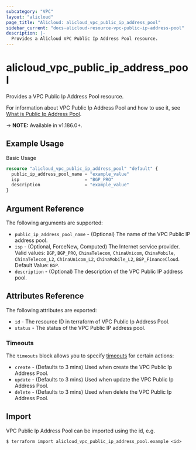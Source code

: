 ```yaml
---
subcategory: "VPC"
layout: "alicloud"
page_title: "Alicloud: alicloud_vpc_public_ip_address_pool"
sidebar_current: "docs-alicloud-resource-vpc-public-ip-address-pool"
description: |-
  Provides a Alicloud VPC Public Ip Address Pool resource.
---
```


# alicloud\_vpc\_public\_ip\_address\_pool

Provides a VPC Public Ip Address Pool resource.

For information about VPC Public Ip Address Pool and how to use it, see [What is Public Ip Address Pool](https://www.alibabacloud.com/help/en/virtual-private-cloud/latest/createpublicipaddresspool).

-> **NOTE:** Available in v1.186.0+.

## Example Usage

Basic Usage

```terraform
resource "alicloud_vpc_public_ip_address_pool" "default" {
  public_ip_address_pool_name = "example_value"
  isp                         = "BGP_PRO"
  description                 = "example_value"
}
```

## Argument Reference

The following arguments are supported:

* `public_ip_address_pool_name` - (Optional) The name of the VPC Public IP address pool.
* `isp` - (Optional, ForceNew, Computed) The Internet service provider. Valid values: `BGP`, `BGP_PRO`, `ChinaTelecom`, `ChinaUnicom`, `ChinaMobile`, `ChinaTelecom_L2`, `ChinaUnicom_L2`, `ChinaMobile_L2`, `BGP_FinanceCloud`. Default Value: `BGP`.
* `description` - (Optional) The description of the VPC Public IP address pool.

## Attributes Reference

The following attributes are exported:

* `id` - The resource ID in terraform of VPC Public Ip Address Pool.
* `status` - The status of the VPC Public IP address pool.

### Timeouts

The `timeouts` block allows you to specify [timeouts](https://www.terraform.io/docs/configuration-0-11/resources.html#timeouts) for certain actions:

* `create` - (Defaults to 3 mins) Used when create the VPC Public Ip Address Pool.
* `update` - (Defaults to 3 mins) Used when update the VPC Public Ip Address Pool.
* `delete` - (Defaults to 3 mins) Used when delete the VPC Public Ip Address Pool.

## Import

VPC Public Ip Address Pool can be imported using the id, e.g.

```shell
$ terraform import alicloud_vpc_public_ip_address_pool.example <id>
```